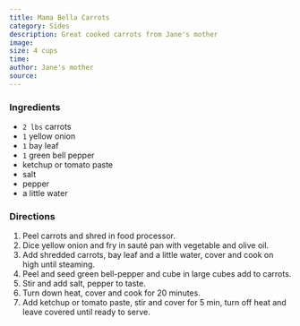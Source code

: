 ```yaml
---
title: Mama Bella Carrots
category: Sides
description: Great cooked carrots from Jane's mother
image: 
size: 4 cups
time: 
author: Jane's mother
source: 
---
```


### Ingredients

* `2 lbs` carrots
* `1` yellow onion
* `1` bay leaf
* `1` green bell pepper
* ketchup or tomato paste
* salt
* pepper
* a little water

### Directions

1. Peel carrots and shred in food processor. 
2. Dice yellow onion and fry in sauté pan with vegetable and olive oil. 
3. Add shredded carrots, bay leaf and a little water, cover and cook on high until steaming.
4. Peel and seed green bell-pepper and cube in large cubes add to carrots. 
5. Stir and add salt, pepper to taste. 
6. Turn down heat, cover and cook for 20 minutes.
7. Add ketchup or tomato paste, stir and cover for 5 min, turn off heat and leave covered until ready to serve.